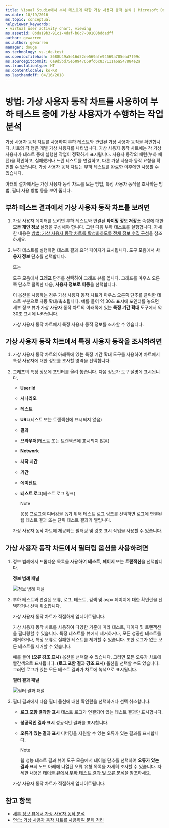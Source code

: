 ```yaml
---
title: Visual Studio에서 부하 테스트에 대한 가상 사용자 동작 분석 | Microsoft Docs
ms.date: 10/19/2016
ms.topic: conceptual
helpviewer_keywords:
- virtual user activity chart, viewing
ms.assetid: 8bda19b3-91c1-4daf-b6c7-09108bddadff
author: gewarren
ms.author: gewarren
manager: douge
ms.technology: vs-ide-test
ms.openlocfilehash: 3688b49a5e16d52ee569afe94569a705ead7f99c
ms.sourcegitcommit: 6a9d5bd75e50947659fd6c837111a6a547884e2a
ms.translationtype: HT
ms.contentlocale: ko-KR
ms.lasthandoff: 04/16/2018
---
```

# <a name="how-to-analyze-what-virtual-users-are-doing-during-a-load-test-using-the-virtual-user-activity-chart"></a>방법: 가상 사용자 동작 차트를 사용하여 부하 테스트 중에 가상 사용자가 수행하는 작업 분석

가상 사용자 동작 차트를 사용하여 부하 테스트와 관련된 가상 사용자 동작을 확인합니다. 차트의 각 행은 개별 가상 사용자를 나타냅니다. 가상 사용자 동작 차트에는 각 가상 사용자가 테스트 중에 실행한 작업이 정확하게 표시됩니다. 사용자 동작의 패턴(부하 패턴)을 확인하고, 실패했거나 느린 테스트를 연결하고, 다른 가상 사용자 동작 요청을 확인할 수 있습니다. 가상 사용자 동작 차트는 부하 테스트를 완료한 이후에만 사용할 수 있습니다.

아래의 절차에서는 가상 사용자 동작 차트를 보는 방법, 특정 사용자 동작을 조사하는 방법, 필터 사용 방법 등을 보여 줍니다.

## <a name="to-view-the-virtual-user-activity-chart-in-your-load-test-results"></a>부하 테스트 결과에서 가상 사용자 동작 차트를 보려면

1.  가상 사용자 데이터를 보려면 부하 테스트와 연결된 **타이밍 정보 저장소** 속성에 대한 **모든 개인 정보** 설정을 구성해야 합니다. 그런 다음 부하 테스트를 실행합니다. 자세한 내용은 [방법: 가상 사용자 동작 차트를 활성화하도록 전체 정보 수집 구성](../test/how-to-configure-load-tests-to-collect-full-details.md)을 참조하세요.

2.  부하 테스트를 실행하면 테스트 결과 요약 페이지가 표시됩니다. 도구 모음에서 **사용자 정보** 단추를 선택합니다.

     또는

     도구 모음에서 **그래프** 단추를 선택하여 그래프 뷰를 엽니다. 그래프를 마우스 오른쪽 단추로 클릭한 다음, **사용자 정보로 이동**을 선택합니다.

     이 옵션을 사용하는 경우 가상 사용자 동작 차트가 마우스 오른쪽 단추를 클릭한 테스트 부분으로 자동 확대/축소됩니다. 예를 들어 약 30초 표시에 포인터를 놓으면 세부 정보 뷰가 가상 사용자 동작 차트의 아래쪽에 있는 **특정 기간 확대** 도구에서 약 30초 표시에 나타납니다.

     가상 사용자 동작 차트에서 특정 사용자 동작 정보를 조사할 수 있습니다.

## <a name="to-investigate-a-specific-users-activity-in-the-virtual-user-activity-chart"></a>가상 사용자 동작 차트에서 특정 사용자 동작을 조사하려면

1.  가상 사용자 동작 차트의 아래쪽에 있는 특정 기간 확대 도구를 사용하여 차트에서 특정 사용자에 대한 정보를 조사할 영역을 선택합니다.

2.  그래프의 특정 정보에 포인터를 올려 놓습니다. 다음 정보가 도구 설명에 표시됩니다.

    -   **User Id**

    -   **시나리오**

    -   **테스트**

    -   **URL**(테스트 또는 트랜잭션에 표시되지 않음)

    -   **결과**

    -   **브라우저**(테스트 또는 트랜잭션에 표시되지 않음)

    -   **Network**

    -   **시작 시간**

    -   **기간**

    -   **에이전트**

    -   **테스트 로그**(테스트 로그 링크)

        > [!NOTE]
        > 응용 프로그램 디버깅을 돕기 위해 테스트 로그 링크를 선택하면 로그에 연결된 웹 테스트 결과 또는 단위 테스트 결과가 열립니다.

     가상 사용자 동작 차트에 제공되는 필터링 및 강조 표시 작업을 사용할 수 있습니다.

## <a name="to-use-filtering-options-in-the-virtual-user-activity-chart"></a>가상 사용자 동작 차트에서 필터링 옵션을 사용하려면

1.  정보 범례에서 드롭다운 목록을 사용하여 **테스트**, **페이지** 또는 **트랜잭션**을 선택합니다.

     **정보 범례 패널**

     ![정보 범례 패널](../test/media/ltest_detailslegend.png "LTest_DetailsLegend")

2.  부하 테스트와 연결된 오류, 로그, 테스트, 검색 및 aspx 페이지에 대한 확인란을 선택하거나 선택 취소합니다.

     가상 사용자 동작 차트가 적절하게 업데이트됩니다.

     가상 사용자 동작 차트를 사용하여 다양한 기준에 따라 테스트, 페이지 및 트랜잭션을 필터링할 수 있습니다. 특정 테스트를 뷰에서 제거하거나, 모든 성공한 테스트를 제거하거나, 특정 오류로 실패한 테스트를 제거할 수 있습니다. 또한 로그가 없는 모든 테스트를 제거할 수 있습니다.

     예를 들어 **(오류 강조 표시)** 옵션을 선택할 수 있습니다. 그러면 모든 오류가 차트에 빨간색으로 표시됩니다. **(로그 포함 결과 강조 표시)** 옵션을 선택할 수도 있습니다. 그러면 로그가 있는 모든 테스트 결과가 차트에 녹색으로 표시됩니다.

     **필터 결과 패널**

     ![필터 결과 패널](../test/media/ltest_filterresults.png "LTest_FilterResults")

3.  필터 결과에서 다음 필터 옵션에 대한 확인란을 선택하거나 선택 취소합니다.

    -   **로그 포함 결과만 표시** 테스트 로그가 연결되어 있는 테스트 결과만 표시합니다.

    -   **성공적인 결과 표시** 성공적인 결과를 표시합니다.

    -   **오류가 있는 결과 표시** 디버깅을 지원할 수 있는 오류가 있는 결과를 표시합니다.

        > [!NOTE]
        > 웹 성능 테스트 결과 뷰어 도구 모음에서 테이블 단추를 선택하여 **오류가 있는 결과 표시** 노드 아래에 나열된 오류 유형 목록을 자세히 조사할 수 있습니다. 자세한 내용은 [테이블 뷰에서 부하 테스트 결과 및 오류 분석](../test/analyze-load-test-results-and-errors-in-the-tables-view.md)을 참조하세요.

     가상 사용자 동작 차트가 적절하게 업데이트됩니다.

## <a name="see-also"></a>참고 항목

- [세부 정보 뷰에서 가상 사용자 동작 분석](../test/analyze-load-test-virtual-user-activity-in-the-details-view.md)
- [연습: 가상 사용자 동작 차트를 사용하여 문제 격리](../test/walkthrough-use-the-virtual-user-activity-chart-to-isolate-issues.md)